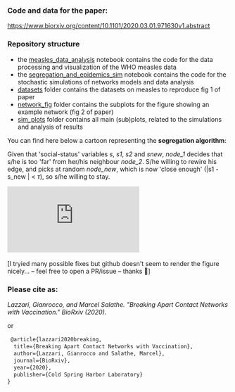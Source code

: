 ### Code and data for the paper:

https://www.biorxiv.org/content/10.1101/2020.03.01.971630v1.abstract

### Repository structure

- the [measles\_data\_analysis](measles_data_analysis.ipynb) notebook contains the code for the data processing and visualization of the WHO measles data
- the [segregation_and_epidemics_sim](segregation_and_epidemics_sim.ipynb) notebook contains the code for the stochastic simulations of networks models and data analysis
- [datasets](./datasets) folder contains the datasets on measles to reproduce fig 1 of paper 
- [network_fig](./network_fig) folder contains the subplots for the figure showing an example network (fig 2 of paper)
- [sim_plots](./sim_plots) folder contains all main (sub)plots, related to the simulations and analysis of results
 
 
You can find here below a cartoon representing the **segregation algorithm**:

Given that 'social-status' variables *s*, *s1*, *s2* and *snew*, *node_1* decides that s/he is too 'far' from her/his neighbour *node_2*. S/he willing to rewire his edge, and picks at random *node_new*, which is now 'close enough' (|s1 - s_new | < $\tau$), so s/he willing to stay.



![pict_segre_algo](https://github.com/ggrrll/breaking_apart_contact_networks/blob/master/pict_segre_algo/pict_segre_algo.pdf) 

[I tryied many possible fixes but github doesn't seem to render the figure nicely...  – feel free to open a PR/issue – thanks 🙏]

### Please cite as:


*Lazzari, Gianrocco, and Marcel Salathe. 
"Breaking Apart Contact Networks with Vaccination." 
BioRxiv (2020).*
 
 or
 
```
 @article{lazzari2020breaking,
  title={Breaking Apart Contact Networks with Vaccination},
  author={Lazzari, Gianrocco and Salathe, Marcel},
  journal={BioRxiv},
  year={2020},
  publisher={Cold Spring Harbor Laboratory}
}
```

